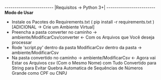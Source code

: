 \-------------------------
|Requisitos -> Python 3+|
\-------------------------
**Modo de Usar**
- Instale os Pacotes do Requirements.txt ( pip install -r requirements.txt ) [ADICIONAL -> Crie um Ambiente Virtual] 
- Preencha a pasta converter no caminho -> ambiente/ModificarCsv/converter <- Com os Arquivos que Você deseja processar
- Rode 'script.py' dentro da pasta ModificarCsv dentro da pasta -> ambiente/ModificarCsv
- Na pasta convertido no caminho -> ambiente/ModificarCsv <- Agora vai Estar os Arquivos csv (Com o Mesmo Nome) com Tudo Convertido para String para Evitar Quebra Automatica de Sequências de Números Grande como CPF ou CNPJ

